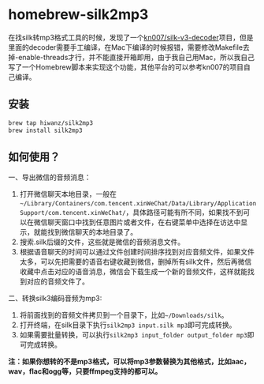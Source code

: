 homebrew-silk2mp3
============

在找silk转mp3格式工具的时候，发现了一个[kn007/silk-v3-decoder](https://github.com/kn007/silk-v3-decoder)项目，但是里面的decoder需要手工编译，在Mac下编译的时候报错，需要修改Makefile去掉-enable-threads才行，并不能直接开箱即用，由于我自己用Mac，所以我自己写了一个Homebrew脚本来实现这个功能，其他平台的可以参考kn007的项目自己编译。

安装
----

```sh
brew tap hiwanz/silk2mp3
brew install silk2mp3
```
如何使用？
----

一、导出微信的音频消息：

1. 打开微信聊天本地目录，一般在`~/Library/Containers/com.tencent.xinWeChat/Data/Library/Application Support/com.tencent.xinWeChat/`，具体路径可能有所不同，如果找不到可以在微信聊天窗口中找到任意图片或者文件，在右键菜单中选择在访达中显示，就能找到微信聊天的本地目录了。
2. 搜索.silk后缀的文件，这些就是微信的音频消息文件。
3. 根据语音聊天的时间可以通过文件创建时间排序找到对应音频文件，如果文件太多，可以先把需要的语音右键收藏到微信，删掉所有silk文件，然后再微信收藏中点击对应的语音消息，微信会下载生成一个新的音频文件，这样就能找到对应的音频文件了。

二、转换silk3编码音频为mp3:

1. 将前面找到的音频文件拷贝到一个目录下，比如`~/Downloads/silk`。
2. 打开终端，在silk目录下执行`silk2mp3 input.silk mp3`即可完成转换。
3. 如果需要批量转换，可以执行`silk2mp3 input_folder output_folder mp3`即可完成转换。

**注：如果你想转的不是mp3格式，可以将mp3参数替换为其他格式，比如aac，wav，flac和ogg等，只要ffmpeg支持的都可以。**
